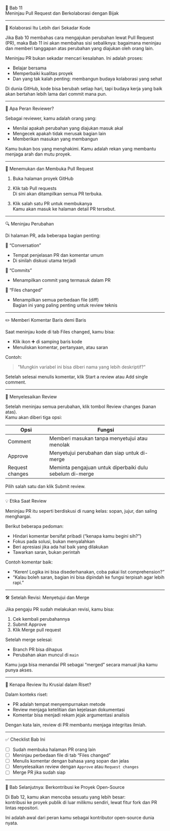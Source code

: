 

 👀 Bab 11  
 Meninjau Pull Request dan Berkolaborasi dengan Bijak

---

 🤝 Kolaborasi Itu Lebih dari Sekadar Kode

Jika Bab 10 membahas cara mengajukan perubahan lewat Pull Request (PR), maka Bab 11 ini akan membahas sisi sebaliknya: bagaimana meninjau dan memberi tanggapan atas perubahan yang diajukan oleh orang lain.

Meninjau PR bukan sekadar mencari kesalahan. Ini adalah proses:
- Belajar bersama
- Memperbaiki kualitas proyek
- Dan yang tak kalah penting: membangun budaya kolaborasi yang sehat

Di dunia GitHub, kode bisa berubah setiap hari, tapi budaya kerja yang baik akan bertahan lebih lama dari commit mana pun.

---

 🧠 Apa Peran Reviewer?

Sebagai reviewer, kamu adalah orang yang:
- Menilai apakah perubahan yang diajukan masuk akal
- Mengecek apakah tidak merusak bagian lain
- Memberikan masukan yang membangun

Kamu bukan bos yang menghakimi. Kamu adalah rekan yang membantu menjaga arah dan mutu proyek.

---

 🧭 Menemukan dan Membuka Pull Request

1. Buka halaman proyek GitHub  
2. Klik tab Pull requests  
   Di sini akan ditampilkan semua PR terbuka.

3. Klik salah satu PR untuk membukanya  
   Kamu akan masuk ke halaman detail PR tersebut.

---

 🔍 Meninjau Perubahan

Di halaman PR, ada beberapa bagian penting:

 📄 “Conversation”
- Tempat penjelasan PR dan komentar umum
- Di sinilah diskusi utama terjadi

 🧵 “Commits”
- Menampilkan commit yang termasuk dalam PR

 🧬 “Files changed”
- Menampilkan semua perbedaan file (diff)  
  Bagian ini yang paling penting untuk review teknis

---

 ✏️ Memberi Komentar Baris demi Baris

Saat meninjau kode di tab Files changed, kamu bisa:
- Klik ikon ➕ di samping baris kode
- Menuliskan komentar, pertanyaan, atau saran

Contoh:
> "Mungkin variabel ini bisa diberi nama yang lebih deskriptif?"

Setelah selesai menulis komentar, klik Start a review atau Add single comment.

---

 🧭 Menyelesaikan Review

Setelah meninjau semua perubahan, klik tombol Review changes (kanan atas).  
Kamu akan diberi tiga opsi:

| Opsi                  | Fungsi                                                                 |
|------------------------|------------------------------------------------------------------------|
| Comment            | Memberi masukan tanpa menyetujui atau menolak                          |
| Approve            | Menyetujui perubahan dan siap untuk di-merge                           |
| Request changes    | Meminta pengajuan untuk diperbaiki dulu sebelum di-merge               |

Pilih salah satu dan klik Submit review.

---

 💡 Etika Saat Review

Meninjau PR itu seperti berdiskusi di ruang kelas: sopan, jujur, dan saling menghargai.

Berikut beberapa pedoman:
- Hindari komentar bersifat pribadi (“kenapa kamu begini sih?”)
- Fokus pada solusi, bukan menyalahkan
- Beri apresiasi jika ada hal baik yang dilakukan
- Tawarkan saran, bukan perintah

Contoh komentar baik:
- “Keren! Logika ini bisa disederhanakan, coba pakai list comprehension?”
- “Kalau boleh saran, bagian ini bisa dipindah ke fungsi terpisah agar lebih rapi.”

---

 🛠️ Setelah Revisi: Menyetujui dan Merge

Jika pengaju PR sudah melakukan revisi, kamu bisa:
1. Cek kembali perubahannya
2. Submit Approve
3. Klik Merge pull request

Setelah merge selesai:
- Branch PR bisa dihapus
- Perubahan akan muncul di `main`

Kamu juga bisa menandai PR sebagai “merged” secara manual jika kamu punya akses.

---

 💬 Kenapa Review Itu Krusial dalam Riset?

Dalam konteks riset:
- PR adalah tempat menyempurnakan metode
- Review menjaga ketelitian dan kejelasan dokumentasi
- Komentar bisa menjadi rekam jejak argumentasi analisis

Dengan kata lain, review di PR membantu menjaga integritas ilmiah.

---

 ✅ Checklist Bab Ini

- [ ] Sudah membuka halaman PR orang lain
- [ ] Meninjau perbedaan file di tab “Files changed”
- [ ] Menulis komentar dengan bahasa yang sopan dan jelas
- [ ] Menyelesaikan review dengan `Approve` atau `Request changes`
- [ ] Merge PR jika sudah siap

---

 🚀 Bab Selanjutnya: Berkontribusi ke Proyek Open-Source

Di Bab 12, kamu akan mencoba sesuatu yang lebih besar:  
kontribusi ke proyek publik di luar milikmu sendiri, lewat fitur fork dan PR lintas repositori.

Ini adalah awal dari peran kamu sebagai kontributor open-source dunia nyata.

